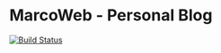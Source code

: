 MarcoWeb - Personal Blog
========================
[![Build Status](https://travis-ci.org/marcoweb/marcoweb.github.io.svg?branch=pelican)](https://travis-ci.org/marcoweb/marcoweb.github.io)
